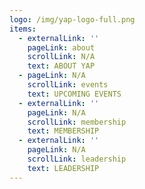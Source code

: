 ```yaml
---
logo: /img/yap-logo-full.png
items:
  - externalLink: ''
    pageLink: about
    scrollLink: N/A
    text: ABOUT YAP
  - pageLink: N/A
    scrollLink: events
    text: UPCOMING EVENTS
  - externalLink: ''
    pageLink: N/A
    scrollLink: membership
    text: MEMBERSHIP
  - externalLink: ''
    pageLink: N/A
    scrollLink: leadership
    text: LEADERSHIP
---
```


